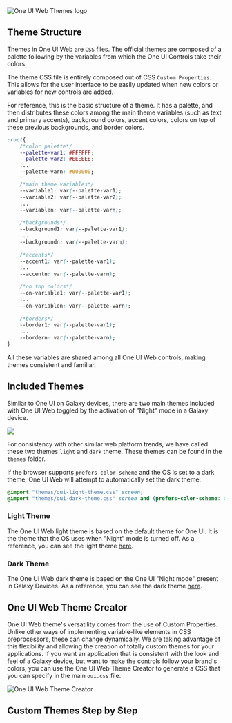 <img src="https://raw.githubusercontent.com/SamsungInternet/OneUI-Web/gh-pages/_media/logo-themes.png" style="margin:auto;display:block" alt="One UI Web Themes logo">


## Theme Structure

Themes in One UI Web are `CSS` files. The official themes are composed of a palette following by the variables from which the One UI Controls take their colors.

The theme CSS file is entirely composed out of CSS `Custom Properties`. This allows for the user interface to be easily updated when new colors or variables for new controls are added. 

For reference, this is the basic structure of a theme. It has a palette, and then distributes these colors among the main theme variables (such as text and primary accents), background colors, accent colors, colors on top of these previous backgrounds, and border colors.

```css
:root{
    /*color palette*/
    --palette-var1: #FFFFFF;
    --palette-var2: #EEEEEE;
    ...
    --palette-varn: #000000;

    /*main theme variables*/
    --variable1: var(--palette-var1);
    --variable2: var(--palette-var2);
    ...
    --variablen: var(--palette-varn);
    
    /*backgrounds*/
    --background1: var(--palette-var1);
    ...
    --backgroundn: var(--palette-varn);
    
    /*accents*/
    --accent1: var(--palette-var1);
    ...
    --accentn: var(--palette-varn);

    /*on top colors*/
    --on-variable1: var(--palette-var1);
    ...
    --on-variablen: var(--palette-varn);
        
    /*borders*/
    --border1: var(--palette-var1);
    ...
    --bordern: var(--palette-varn);
}
```
All these variables are shared among all One UI Web controls, making themes consistent and familiar. 

## Included Themes

Similar to One UI on Galaxy devices, there are two main themes included with One UI Web toggled by the activation of "Night" mode in a Galaxy device.

<img src="https://raw.githubusercontent.com/SamsungInternet/OneUI-Web/gh-pages/_media/night-mode-settings.jpg" style="margin:auto;display:block">

For consistency with other similar web platform trends, we have called these two themes `light` and `dark` theme. These themes can be found in the `themes` folder. 

If the browser supports `prefers-color-scheme` and the OS is set to a dark theme, One UI Web will attempt to automatically set the dark theme.

```css
@import "themes/oui-light-theme.css" screen;
@import "themes/oui-dark-theme.css" screen and (prefers-color-scheme: dark); /*Auto load dark theme*/
```

### Light Theme

The One UI Web light theme is based on the default theme for One UI. It is the theme that the OS uses when "Night" mode is turned off. As a reference, you can see the light theme [here](https://github.com/SamsungInternet/OneUI-Web/blob/master/oui-css/themes/oui-light-theme.css "One UI Web light theme").



### Dark Theme

The One UI Web dark theme is based on the One UI "Night mode" present in Galaxy Devices. As a reference, you can see the dark theme [here](https://github.com/SamsungInternet/OneUI-Web/blob/master/oui-css/themes/oui-dark-theme.css "One UI Web dark theme").


## One UI Web Theme Creator

One UI Web theme's versatility comes from the use of Custom Properties. Unlike other ways of implementing variable-like elements in CSS preprocessors, these can change dynamically. We are taking advantage of this flexibility and allowing the creation of totally custom themes for your applications. If you want an application that is consistent with the look and feel of a Galaxy device, but want to make the controls follow your brand's colors, you can use the One UI Web Theme Creator to generate a CSS that you can specify in the main `oui.css` file.

<img src="https://raw.githubusercontent.com/SamsungInternet/OneUI-Web/gh-pages/_media/oui-theme-creator-ss.jpg" style="margin:auto;display:block" alt="One UI Web Theme Creator">

## Custom Themes Step by Step

